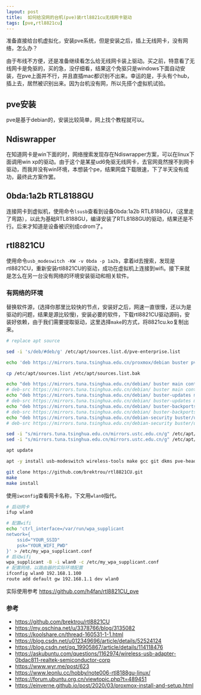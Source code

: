```yaml
---
layout: post
title:  如何给没网的台机(pve)装rtl8821cu无线网卡驱动
tags: [pve,rtl8821cu]
---
```


准备直接给台机虚拟化，安装pve系统，但是安装之后，插上无线网卡，没有网络，怎么办？

由于布线不方便，还是准备继续看怎么给无线网卡装上驱动。买之前，特意看了无线网卡是免驱的，买的急，没仔细看，结果这个免驱只是windows下面自动安装，在pve上面并不行，并且直插mac都识别不出来。幸运的是，手头有个hub，插上去，居然被识别出来。因为台机没有网，所以先搭个虚拟机试验。

## pve安装
pve是基于debian的，安装比较简单，网上找个教程就可以。

## Ndiswrapper
在知道网卡是win下面的时，网络搜索发现存在Ndiswrapper方案，可以在linux下面调用win xp的驱动。由于这个是某星ud6免驱无线网卡，去官网竟然搜不到网卡驱动，而我并没有win环境，本想装个pe，结果网盘下载限速，下了半天没有成功，最终此方案作罢。

## 0bda:1a2b RTL8188GU
连接网卡到虚拟机，使用命令`lsusb`查看到设备0bda:1a2b RTL8188GU，（这里走了弯路），以此为基础RTL8188GU，编译安装了RTL8188GU的驱动，结果还是不行。后来才知道是设备被识别成cdrom了。

## rtl8821CU
使用命令`usb_modeswitch -KW -v 0bda -p 1a2b`，拿着id去搜索，发现是rtl8821CU，重新安装rtl8821CU的驱动，成功在虚拟机上连接到wifi。接下来就是怎么在另一台没有网络的环境安装驱动和相关软件。

### 有网络的环境
替换软件源，(选择你那里比较快的节点，安装好之后，网速一直很慢，还以为是驱动的问题，结果是源比较慢)，安装必要的软件，下载rtl8821CU驱动源码，安装好依赖，由于我们需要提取驱动，这里选择`make`的方式，将8821cu.ko复制出来。
```bash
# replace apt source

sed -i 's/deb/#deb/g' /etc/apt/sources.list.d/pve-enterprise.list

echo 'deb https://mirrors.tuna.tsinghua.edu.cn/proxmox/debian buster pve-no-subscription' >> /etc/apt/sources.list.d/pve-no-subscription.list

cp /etc/apt/sources.list /etc/apt/sources.list.bak

echo "deb https://mirrors.tuna.tsinghua.edu.cn/debian/ buster main contrib non-free" > /etc/apt/sources.list
# deb-src https://mirrors.tuna.tsinghua.edu.cn/debian/ buster main contrib non-free
echo "deb https://mirrors.tuna.tsinghua.edu.cn/debian/ buster-updates main contrib non-free"  >> /etc/apt/sources.list
# deb-src https://mirrors.tuna.tsinghua.edu.cn/debian/ buster-updates main contrib non-free
echo "deb https://mirrors.tuna.tsinghua.edu.cn/debian/ buster-backports main contrib non-free" >> /etc/apt/sources.list
# deb-src https://mirrors.tuna.tsinghua.edu.cn/debian/ buster-backports main contrib non-free
echo "deb https://mirrors.tuna.tsinghua.edu.cn/debian-security buster/updates main contrib non-free" >> /etc/apt/sources.list
# deb-src https://mirrors.tuna.tsinghua.edu.cn/debian-security buster/updates main contrib non-free

sed -i "s/mirrors.tuna.tsinghua.edu.cn/mirrors.ustc.edu.cn/g" /etc/apt/sources.list
sed -i "s/mirrors.tuna.tsinghua.edu.cn/mirrors.ustc.edu.cn/g" /etc/apt/sources.list.d/pve-no-subscription.list

apt update

apt -y install usb-modeswitch wireless-tools make gcc git dkms pve-headers-$(uname -r) wpasupplicant pve-headers

git clone https://github.com/brektrou/rtl8821CU.git
make
make install
```
使用`iwconfig`查看网卡名称，下文用`wlan0`指代。
```sh
# 启动网卡
ifup wlan0

# 配置wifi
echo 'ctrl_interface=/var/run/wpa_supplicant
network={
	ssid="YOUR_SSID"
	psk="YOUR_WIFI_PWD"
}' > /etc/my_wpa_supplicant.conf
# 启动wifi
wpa_supplicant -B -i wlan0 -c /etc/my_wpa_supplicant.conf 
# 配置网络，以路由器的实际环境配置
ifconfig wlan0 192.168.1.100
route add default gw 192.168.1.1 dev wlan0

```

实际使用参考 https://github.com/h4fan/rtl8821CU_pve

### 参考
* https://github.com/brektrou/rtl8821CU
* https://my.oschina.net/u/3378766/blog/3135082
* https://koolshare.cn/thread-160531-1-1.html
* https://blog.csdn.net/u012349696/article/details/52524124
* https://blog.csdn.net/qq_19905867/article/details/114118476
* https://askubuntu.com/questions/1162974/wireless-usb-adapter-0bdac811-realtek-semiconductor-corp
* https://www.wyr.me/post/623
* https://www.leonlu.cc/hobby/note006-rtl8188gu-linux/
* https://forum.ubuntu.org.cn/viewtopic.php?t=489451
* https://einverne.github.io/post/2020/03/proxmox-install-and-setup.html


